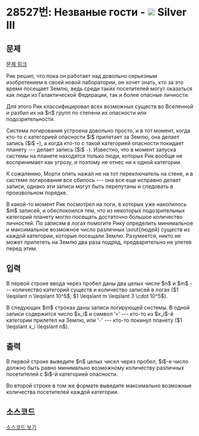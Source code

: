 # 28527번: Незваные гости - <img src="https://static.solved.ac/tier_small/8.svg" style="height:20px" /> Silver III

<!-- performance -->

<!-- 문제 제출 후 깃허브에 푸시를 했을 때 제출한 코드의 성능이 입력될 공간입니다.-->

<!-- end -->

## 문제

[문제 링크](https://boj.kr/28527)


<p>Рик решил, что пока он работает над довольно серьезным изобретением в своей новой лаборатории, он хочет знать, кто за это время посещает Землю, ведь среди таких посетителей могут оказаться как люди из Галактической Федерации, так и более опасные личности.</p>

<p>Для этого Рик классифицировал всех возможных существ во Вселенной и разбил их на $n$ групп по степени их опасности или подозрительности.</p>

<p>Система логирования устроена довольно просто, и в тот момент, когда кто-то с категорией опасности $i$ прилетает за Землю, она делает запись ($i$ <code>+</code>), а когда кто-то с такой категорией опасности покидает планету --- делает запись ($i$ <code>-</code>). Известно, что в момент запуска системы на планете находятся только люди, которых Рик вообще не воспринимает как угрозу, и поэтому не отнес ни к одной категории.</p>

<p>К сожалению, Морти опять нажал не на тот переключатель на стене, и в системе логирования все сбилось --- она все еще исправно делает записи, однако эти записи могут быть перепутаны и следовать в произвольном порядке.</p>

<p>В какой-то момент Рик посмотрел на логи, в которых уже накопилось $m$ записей, и обеспокоился тем, что из некоторых подозрительных категорий планету могло посещать достаточно большое количество личностей. По записям в логах помогите Рику определить минимальное и максимальное возможное число различных \sout{людей} существ из каждой категории, которые посещали Землю. Разумеется, никто не может прилететь на Землю два раза подряд, предварительно не улетев перед этим.</p>



## 입력


<p>В первой строке ввода через пробел даны два целых числе $n$ и $m$ --- количество категорий существ и количество записей в логах ($1 \leqslant n \leqslant 10^5$; $1 \leqslant m \leqslant 3 \cdot 10^5$).</p>

<p>В следующих $m$ строках даны записи логирующей системы. В одной записи содержится число $x_i$ и символ '<code>+</code>' --- кто-то из $x_i$-й категории прилетел на Землю, или '<code>-</code>' --- кто-то покинул планету ($1 \leqslant x_i \leqslant n$).</p>



## 출력


<p>В первой строке выведите $n$ целых чисел через пробел, $i$-е число должно быть равно минимально возможному количеству различных посетителей с $i$-й категорией опасности.</p>

<p>Во второй строке в том же формате выведите максимально возможные количества посетителей каждой категории.</p>



## 소스코드

[소스코드 보기](Незваные%20гости.cpp)